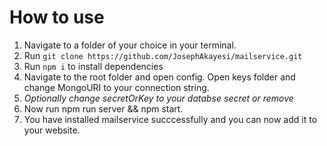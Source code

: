 # How to use
1. Navigate to a folder of your choice in your terminal.
2. Run ```git clone https://github.com/JosephAkayesi/mailservice.git```
3. Run ```npm i``` to install dependencies
4. Navigate to the root folder and open config. Open keys folder and change MongoURI to your connection string. 
5. _Optionally change secretOrKey to your databse secret or remove_
6. Now run npm run server && npm start.
7. You have installed mailservice succcessfully and you can now add it to your website. 
